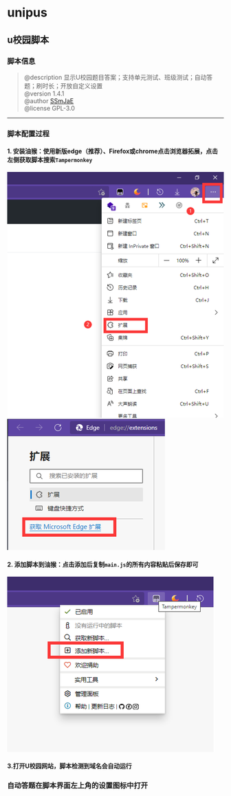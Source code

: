 # unipus
## u校园脚本  
### 脚本信息
>@description  显示U校园题目答案；支持单元测试、班级测试；自动答题；刷时长；开放自定义设置  
>@version      1.4.1  
>@author       [SSmJaE](https://github.com/SSmJaE)  
>@license      GPL-3.0  

----------------------
### 脚本配置过程
#### 1. 安装油猴：使用新版edge（推荐）、Firefox或chrome点击浏览器拓展，点击左侧获取脚本搜索`Tampermonkey`  
![step1](./img/step1.png)  
![step2](./img/step2.png)  
#### 2. 添加脚本到油猴：点击添加后复制`main.js`的所有内容粘贴后保存即可  
![step3](./img/step3.png)  
#### 3.打开U校园网站，脚本检测到域名会自动运行  
### 自动答题在脚本界面左上角的设置图标中打开

